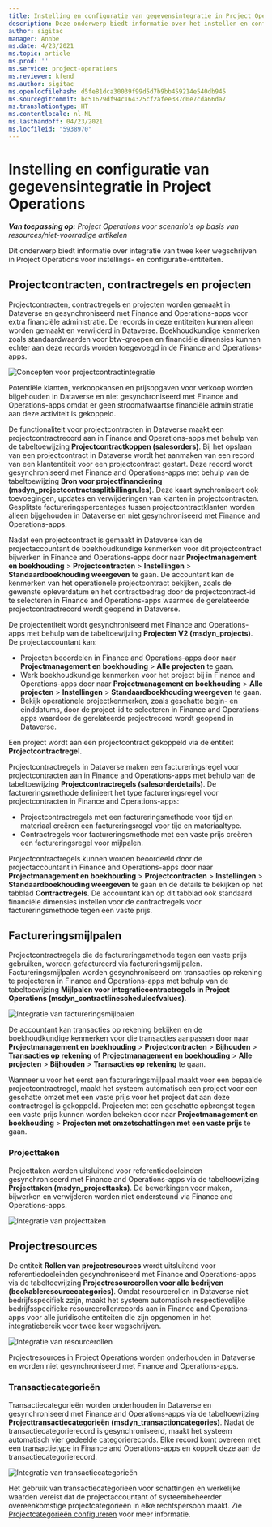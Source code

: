 ```yaml
---
title: Instelling en configuratie van gegevensintegratie in Project Operations
description: Deze onderwerp biedt informatie over het instellen en configureren van 'Twee keer wegschrijven'-kaarten in Project Operations.
author: sigitac
manager: Annbe
ms.date: 4/23/2021
ms.topic: article
ms.prod: ''
ms.service: project-operations
ms.reviewer: kfend
ms.author: sigitac
ms.openlocfilehash: d5fe81dca30039f99d5d7b9bb459214e540db945
ms.sourcegitcommit: bc51629df94c164325cf2afee387d0e7cda66da7
ms.translationtype: HT
ms.contentlocale: nl-NL
ms.lasthandoff: 04/23/2021
ms.locfileid: "5938970"
---
```

# <a name="project-operations-setup-and-configuration-data-integration"></a>Instelling en configuratie van gegevensintegratie in Project Operations

_**Van toepassing op:** Project Operations voor scenario's op basis van resources/niet-voorradige artikelen_

Dit onderwerp biedt informatie over integratie van twee keer wegschrijven in Project Operations voor instellings- en configuratie-entiteiten.

## <a name="project-contracts-contract-lines-and-projects"></a>Projectcontracten, contractregels en projecten

Projectcontracten, contractregels en projecten worden gemaakt in Dataverse en gesynchroniseerd met Finance and Operations-apps voor extra financiële administratie. De records in deze entiteiten kunnen alleen worden gemaakt en verwijderd in Dataverse. Boekhoudkundige kenmerken zoals standaardwaarden voor btw-groepen en financiële dimensies kunnen echter aan deze records worden toegevoegd in de Finance and Operations-apps.

  ![Concepten voor projectcontractintegratie](./media/1ProjectContract.jpg)

Potentiële klanten, verkoopkansen en prijsopgaven voor verkoop worden bijgehouden in Dataverse en niet gesynchroniseerd met Finance and Operations-apps omdat er geen stroomafwaartse financiële administratie aan deze activiteit is gekoppeld.

De functionaliteit voor projectcontracten in Dataverse maakt een projectcontractrecord aan in Finance and Operations-apps met behulp van de tabeltoewijzing **Projectcontractkoppen (salesorders)**. Bij het opslaan van een projectcontract in Dataverse wordt het aanmaken van een record van een klantentiteit voor een projectcontract gestart. Deze record wordt gesynchroniseerd met Finance and Operations-apps met behulp van de tabeltoewijzing **Bron voor projectfinanciering (msdyn\_projectcontractssplitbillingrules)**. Deze kaart synchroniseert ook toevoegingen, updates en verwijderingen van klanten in projectcontracten. Gesplitste factureringspercentages tussen projectcontractklanten worden alleen bijgehouden in Dataverse en niet gesynchroniseerd met Finance and Operations-apps.

Nadat een projectcontract is gemaakt in Dataverse kan de projectaccountant de boekhoudkundige kenmerken voor dit projectcontract bijwerken in Finance and Operations-apps door naar **Projectmanagement en boekhouding** > **Projectcontracten** > **Instellingen** > **Standaardboekhouding weergeven** te gaan. De accountant kan de kenmerken van het operationele projectcontract bekijken, zoals de gewenste opleverdatum en het contractbedrag door de projectcontract-id te selecteren in Finance and Operations-apps waarmee de gerelateerde projectcontractrecord wordt geopend in Dataverse.

De projectentiteit wordt gesynchroniseerd met Finance and Operations-apps met behulp van de tabeltoewijzing **Projecten V2 (msdyn\_projects)**. De projectaccountant kan:

  - Projecten beoordelen in Finance and Operations-apps door naar **Projectmanagement en boekhouding** > **Alle projecten** te gaan. 
  - Werk boekhoudkundige kenmerken voor het project bij in Finance and Operations-apps door naar **Projectmanagement en boekhouding** > **Alle projecten** > **Instellingen** > **Standaardboekhouding weergeven** te gaan.  
  - Bekijk operationele projectkenmerken, zoals geschatte begin- en einddatums, door de project-id te selecteren in Finance and Operations-apps waardoor de gerelateerde projectrecord wordt geopend in Dataverse.

Een project wordt aan een projectcontract gekoppeld via de entiteit **Projectcontractregel**.

Projectcontractregels in Dataverse maken een factureringsregel voor projectcontracten aan in Finance and Operations-apps met behulp van de tabeltoewijzing **Projectcontractregels (salesorderdetails)**. De factureringsmethode definieert het type factureringsregel voor projectcontracten in Finance and Operations-apps:

  - Projectcontractregels met een factureringsmethode voor tijd en materiaal creëren een factureringsregel voor tijd en materiaaltype.
  - Contractregels voor factureringsmethode met een vaste prijs creëren een factureringsregel voor mijlpalen.

Projectcontractregels kunnen worden beoordeeld door de projectaccountant in Finance and Operations-apps door naar **Projectmanagement en boekhouding** > **Projectcontracten** > **Instellingen** > **Standaardboekhouding weergeven** te gaan en de details te bekijken op het tabblad **Contractregels**. De accountant kan op dit tabblad ook standaard financiële dimensies instellen voor de contractregels voor factureringsmethode tegen een vaste prijs.

## <a name="billing-milestones"></a>Factureringsmijlpalen

Projectcontractregels die de factureringsmethode tegen een vaste prijs gebruiken, worden gefactureerd via factureringsmijlpalen. Factureringsmijlpalen worden gesynchroniseerd om transacties op rekening te projecteren in Finance and Operations-apps met behulp van de tabeltoewijzing **Mijlpalen voor integratiecontractregels in Project Operations (msdyn\_contractlinescheduleofvalues)**.

  ![Integratie van factureringsmijlpalen](./media/2Milestones.jpg)

De accountant kan transacties op rekening bekijken en de boekhoudkundige kenmerken voor die transacties aanpassen door naar **Projectmanagement en boekhouding** > **Projectcontracten** > **Bijhouden** > **Transacties op rekening** of **Projectmanagement en boekhouding** > **Alle projecten** > **Bijhouden** > **Transacties op rekening** te gaan.

Wanneer u voor het eerst een factureringsmijlpaal maakt voor een bepaalde projectcontractregel, maakt het systeem automatisch een project voor een geschatte omzet met een vaste prijs voor het project dat aan deze contractregel is gekoppeld. Projecten met een geschatte opbrengst tegen een vaste prijs kunnen worden bekeken door naar **Projectmanagement en boekhouding** > **Projecten met omzetschattingen met een vaste prijs** te gaan.

### <a name="project-tasks"></a>Projecttaken

Projecttaken worden uitsluitend voor referentiedoeleinden gesynchroniseerd met Finance and Operations-apps via de tabeltoewijzing **Projecttaken (msdyn\_projecttasks)**. De bewerkingen voor maken, bijwerken en verwijderen worden niet ondersteund via Finance and Operations-apps.

  ![Integratie van projecttaken](./media/3Tasks.jpg)

## <a name="project-resources"></a>Projectresources

De entiteit **Rollen van projectresources** wordt uitsluitend voor referentiedoeleinden gesynchroniseerd met Finance and Operations-apps via de tabeltoewijzing **Projectresourcerollen voor alle bedrijven (bookableresourcecategories)**. Omdat resourcerollen in Dataverse niet bedrijfsspecifiek zzijn, maakt het systeem automatisch respectievelijke bedrijfsspecifieke resourcerollenrecords aan in Finance and Operations-apps voor alle juridische entiteiten die zijn opgenomen in het integratiebereik voor twee keer wegschrijven.

![Integratie van resourcerollen](./media/5Resources.jpg)

Projectresources in Project Operations worden onderhouden in Dataverse en worden niet gesynchroniseerd met Finance and Operations-apps.

### <a name="transaction-categories"></a>Transactiecategorieën

Transactiecategorieën worden onderhouden in Dataverse en gesynchroniseerd met Finance and Operations-apps via de tabeltoewijzing **Projecttransactiecategorieën (msdyn\_transactioncategories)**. Nadat de transactiecategorierecord is gesynchroniseerd, maakt het systeem automatisch vier gedeelde categorierecords. Elke record komt overeen met een transactietype in Finance and Operations-apps en koppelt deze aan de transactiecategorierecord.

![Integratie van transactiecategorieën](./media/4TransactionCategories.jpg)

Het gebruik van transactiecategorieën voor schattingen en werkelijke waarden vereist dat de projectaccountant of systeembeheerder overeenkomstige projectcategorieën in elke rechtspersoon maakt. Zie [Projectcategorieën configureren](../project-accounting/configure-project-categories.md) voor meer informatie.
